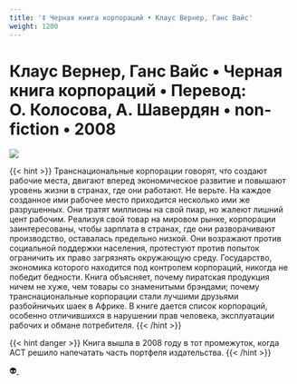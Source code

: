 ```yaml
---
title: '‡ Черная книга корпораций • Клаус Вернер, Ганс Вайс'
weight: 1200
---
```


# Клаус Вернер, Ганс Вайс • **Черная книга корпораций** • Перевод: О. Колосова, А. Шавердян • non-fiction • 2008

![](/img/corp.gif)


{{< hint >}}
Транснациональные корпорации говорят, что создают рабочие места, двигают вперед экономическое развитие и повышают уровень жизни в странах, где они работают. Не верьте. На каждое созданное ими рабочее место приходится несколько ими же разрушенных. Они тратят миллионы на свой пиар, но жалеют лишний цент рабочим. Реализуя свой товар на мировом рынке, корпорации заинтересованы, чтобы зарплата в странах, где они разворачивают производство, оставалась предельно низкой. Они возражают против социальной поддержки населения, протестуют против попыток ограничить их право загрязнять окружающую среду. Государство, экономика которого находится под контролем корпораций, никогда не победит бедности. Книга объясняет, почему пиратская продукция ничем не хуже, чем товары со знаменитыми брэндами; почему транснациональные корпорации стали лучшими друзьями разбойничьих шаек в Африке. В книге дается список корпораций, особенно отличившихся в нарушении прав человека, эксплуатации рабочих и обмане потребителя.
{{< /hint >}}

{{< hint danger >}}
Книга вышла в 2008 году в тот промежуток, когда АСТ решило напечатать часть портфеля издательства.
{{< /hint >}}

👽[ ](http://flibusta.is/b/244211)